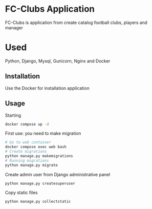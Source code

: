 # FC-Clubs Application
FC-Clubs is application from create catalog football clubs, players and manager

# Used
Python, Django, Mysql, Gunicorn, Nginx and Docker 

## Installation
Use the Docker for installation application

## Usage
Starting
```bash
docker compose up -d
```
First use: you need to make migration
```bash
# Go to web container
docker compose exec web bash
# Create migrations
python manage.py makemigrations
# Running migrations
python manage.py migrate
```
Create admin user from Django administrative panel
```aiignore
python manage.py createsuperuser
```
Copy static files
```aiignore
python manage.py collectstatic
```